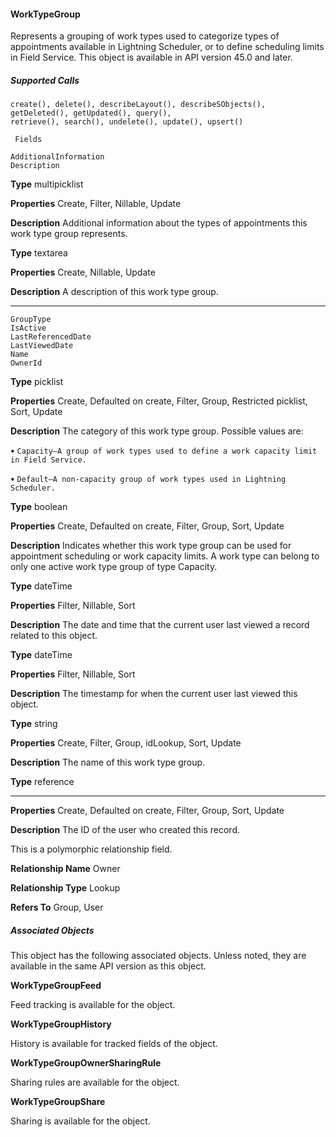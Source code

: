 #### WorkTypeGroup

Represents a grouping of work types used to categorize types of appointments available in Lightning Scheduler, or to define scheduling
limits in Field Service. This object is available in API version 45.0 and later.

##### Supported Calls
```
create(), delete(), describeLayout(), describeSObjects(), getDeleted(), getUpdated(), query(),
retrieve(), search(), undelete(), update(), upsert()

 Fields

```
```
AdditionalInformation
Description

```

**Type**
multipicklist

**Properties**
Create, Filter, Nillable, Update

**Description**
Additional information about the types of appointments this work type group represents.

**Type**
textarea

**Properties**
Create, Nillable, Update

**Description**
A description of this work type group.


-----

```
GroupType
IsActive
LastReferencedDate
LastViewedDate
Name
OwnerId

```

**Type**
picklist

**Properties**
Create, Defaulted on create, Filter, Group, Restricted picklist, Sort, Update

**Description**
The category of this work type group. Possible values are:

**•** `Capacity—A group of work types used to define a work capacity limit in Field Service.`

**•** `Default—A non-capacity group of work types used in Lightning Scheduler.`

**Type**
boolean

**Properties**
Create, Defaulted on create, Filter, Group, Sort, Update

**Description**
Indicates whether this work type group can be used for appointment scheduling or work
capacity limits. A work type can belong to only one active work type group of type Capacity.

**Type**
dateTime

**Properties**
Filter, Nillable, Sort

**Description**
The date and time that the current user last viewed a record related to this object.

**Type**
dateTime

**Properties**
Filter, Nillable, Sort

**Description**
The timestamp for when the current user last viewed this object.

**Type**
string

**Properties**
Create, Filter, Group, idLookup, Sort, Update

**Description**
The name of this work type group.

**Type**
reference


-----

**Properties**
Create, Defaulted on create, Filter, Group, Sort, Update

**Description**
The ID of the user who created this record.

This is a polymorphic relationship field.

**Relationship Name**
Owner

**Relationship Type**
Lookup

**Refers To**
Group, User

##### Associated Objects

This object has the following associated objects. Unless noted, they are available in the same API version as this object.

**WorkTypeGroupFeed**

Feed tracking is available for the object.

**WorkTypeGroupHistory**

History is available for tracked fields of the object.

**WorkTypeGroupOwnerSharingRule**

Sharing rules are available for the object.

**WorkTypeGroupShare**

Sharing is available for the object.

